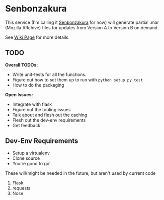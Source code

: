 Senbonzakura
============

This service (I'm calling it [Senbonzakura](http://en.wikipedia.org/wiki/Byakuya_Kuchiki#Senbonzakura)
for now) will generate partial .mar (Mozilla ARchive) files for updates from 
Version A to Version B on demand.


See [Wiki Page](https://wiki.mozilla.org/User:Ffledgling/Senbonzakura) for more details.

TODO
----

**Overall TODOs:**
- Write unit-tests for all the functions.
- Figure out how to set them up to run with `python setup.py test`
- How to do the packaging

**Open Issues:**

- Integrate with flask
- Figure out the tooling issues
- Talk about and flesh out the caching
- Flesh out the dev-env requirements
- Get feedback

Dev-Env Requirements
--------------------

- Setup a virtualenv
- Clone source
- You're good to go!

These will/might be needed in the future, but aren't used by current code
1. Flask
2. requests
3. Nose
